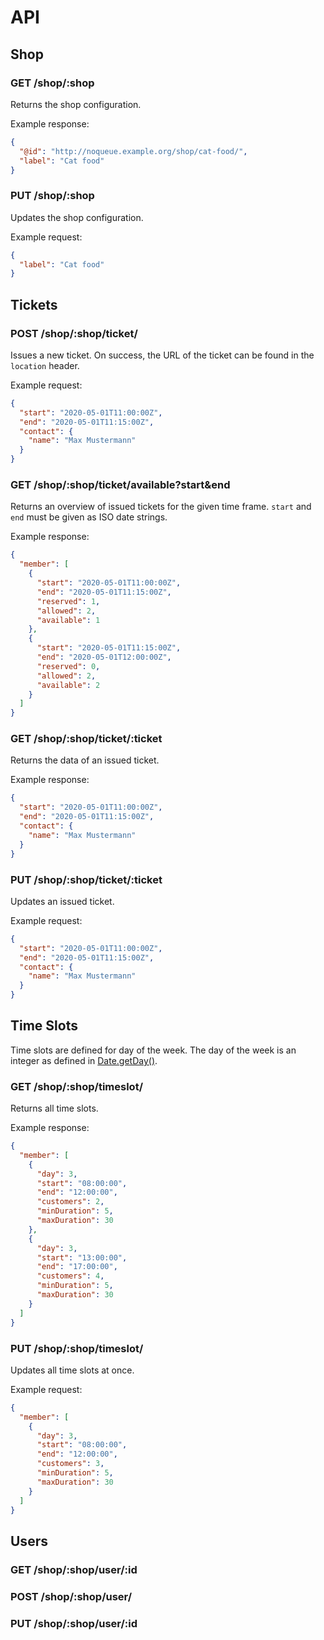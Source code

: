 # API

## Shop

### GET /shop/:shop

Returns the shop configuration.

Example response:

```json
{
  "@id": "http://noqueue.example.org/shop/cat-food/",
  "label": "Cat food"
}
```

### PUT /shop/:shop

Updates the shop configuration.

Example request:

```json
{
  "label": "Cat food"
}
```

## Tickets

### POST /shop/:shop/ticket/

Issues a new ticket.
On success, the URL of the ticket can be found in the `location` header.

Example request:

```json
{
  "start": "2020-05-01T11:00:00Z",
  "end": "2020-05-01T11:15:00Z",
  "contact": {
    "name": "Max Mustermann"
  }
}
```

### GET /shop/:shop/ticket/available?start&end

Returns an overview of issued tickets for the given time frame.
`start` and `end` must be given as ISO date strings.

Example response:

```json
{
  "member": [
    {
      "start": "2020-05-01T11:00:00Z",
      "end": "2020-05-01T11:15:00Z",
      "reserved": 1,
      "allowed": 2,
      "available": 1
    },
    {
      "start": "2020-05-01T11:15:00Z",
      "end": "2020-05-01T12:00:00Z",
      "reserved": 0,
      "allowed": 2,
      "available": 2
    }
  ]
}
```

### GET /shop/:shop/ticket/:ticket

Returns the data of an issued ticket.

Example response:

```json
{
  "start": "2020-05-01T11:00:00Z",
  "end": "2020-05-01T11:15:00Z",
  "contact": {
    "name": "Max Mustermann"
  }
}
```

### PUT /shop/:shop/ticket/:ticket

Updates an issued ticket.

Example request:

```json
{
  "start": "2020-05-01T11:00:00Z",
  "end": "2020-05-01T11:15:00Z",
  "contact": {
    "name": "Max Mustermann"
  }
}
```

## Time Slots

Time slots are defined for day of the week.
The day of the week is an integer as defined in [Date.getDay()](https://developer.mozilla.org/en-US/docs/Web/JavaScript/Reference/Global_Objects/Date/getDay).

### GET /shop/:shop/timeslot/

Returns all time slots.

Example response:

```json
{
  "member": [
    {
      "day": 3,
      "start": "08:00:00",
      "end": "12:00:00",
      "customers": 2,
      "minDuration": 5,
      "maxDuration": 30
    },
    {
      "day": 3,
      "start": "13:00:00",
      "end": "17:00:00",
      "customers": 4,
      "minDuration": 5,
      "maxDuration": 30
    }
  ]
}
```

### PUT /shop/:shop/timeslot/

Updates all time slots at once.

Example request:

```json
{
  "member": [
    {
      "day": 3,
      "start": "08:00:00",
      "end": "12:00:00",
      "customers": 3,
      "minDuration": 5,
      "maxDuration": 30
    }
  ]
}
```

## Users

### GET /shop/:shop/user/:id

### POST /shop/:shop/user/

### PUT /shop/:shop/user/:id
